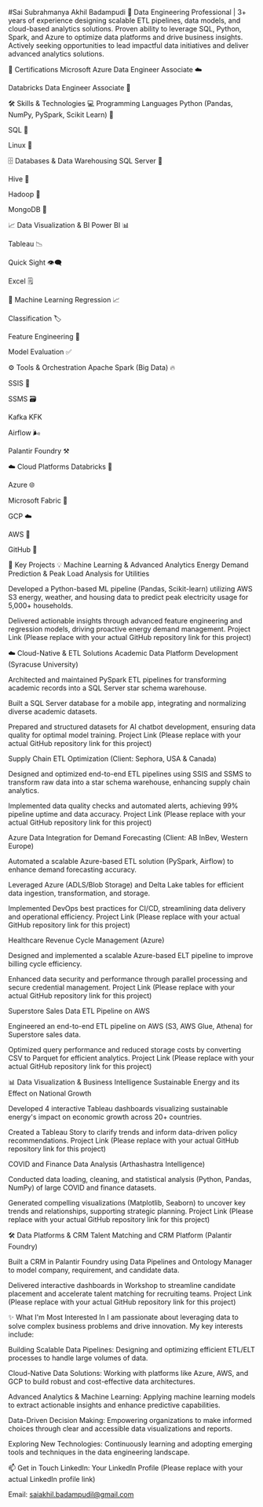 #Sai Subrahmanya Akhil Badampudi 👋
Data Engineering Professional | 3+ years of experience designing scalable ETL pipelines, data models, and cloud-based analytics solutions. Proven ability to leverage SQL, Python, Spark, and Azure to optimize data platforms and drive business insights. Actively seeking opportunities to lead impactful data initiatives and deliver advanced analytics solutions.

🌟 Certifications
Microsoft Azure Data Engineer Associate ☁️

Databricks Data Engineer Associate 🧱

🛠️ Skills & Technologies
💻 Programming Languages
Python (Pandas, NumPy, PySpark, Scikit Learn) 🐍

SQL 📜

Linux 🐧

🗄️ Databases & Data Warehousing
SQL Server 💾

Hive 🐝

Hadoop 🐘

MongoDB 🍃

📈 Data Visualization & BI
Power BI 📊

Tableau 📉

Quick Sight 👁️‍🗨️

Excel 🗒️

🤖 Machine Learning
Regression 📈

Classification 🏷️

Feature Engineering 🔧

Model Evaluation ✅

⚙️ Tools & Orchestration
Apache Spark (Big Data) 🔥

SSIS 🔄

SSMS 🗃️

Kafka  KFK

Airflow 🌬️

Palantir Foundry ⚒️

☁️ Cloud Platforms
Databricks 🧱

Azure 🌐

Microsoft Fabric 🧵

GCP ☁️

AWS 🚀

GitHub 🐙

🚀 Key Projects
💡 Machine Learning & Advanced Analytics
Energy Demand Prediction & Peak Load Analysis for Utilities

Developed a Python-based ML pipeline (Pandas, Scikit-learn) utilizing AWS S3 energy, weather, and housing data to predict peak electricity usage for 5,000+ households.

Delivered actionable insights through advanced feature engineering and regression models, driving proactive energy demand management.
Project Link (Please replace with your actual GitHub repository link for this project)

☁️ Cloud-Native & ETL Solutions
Academic Data Platform Development (Syracuse University)

Architected and maintained PySpark ETL pipelines for transforming academic records into a SQL Server star schema warehouse.

Built a SQL Server database for a mobile app, integrating and normalizing diverse academic datasets.

Prepared and structured datasets for AI chatbot development, ensuring data quality for optimal model training.
Project Link (Please replace with your actual GitHub repository link for this project)

Supply Chain ETL Optimization (Client: Sephora, USA & Canada)

Designed and optimized end-to-end ETL pipelines using SSIS and SSMS to transform raw data into a star schema warehouse, enhancing supply chain analytics.

Implemented data quality checks and automated alerts, achieving 99% pipeline uptime and data accuracy.
Project Link (Please replace with your actual GitHub repository link for this project)

Azure Data Integration for Demand Forecasting (Client: AB InBev, Western Europe)

Automated a scalable Azure-based ETL solution (PySpark, Airflow) to enhance demand forecasting accuracy.

Leveraged Azure (ADLS/Blob Storage) and Delta Lake tables for efficient data ingestion, transformation, and storage.

Implemented DevOps best practices for CI/CD, streamlining data delivery and operational efficiency.
Project Link (Please replace with your actual GitHub repository link for this project)

Healthcare Revenue Cycle Management (Azure)

Designed and implemented a scalable Azure-based ELT pipeline to improve billing cycle efficiency.

Enhanced data security and performance through parallel processing and secure credential management.
Project Link (Please replace with your actual GitHub repository link for this project)

Superstore Sales Data ETL Pipeline on AWS

Engineered an end-to-end ETL pipeline on AWS (S3, AWS Glue, Athena) for Superstore sales data.

Optimized query performance and reduced storage costs by converting CSV to Parquet for efficient analytics.
Project Link (Please replace with your actual GitHub repository link for this project)

📊 Data Visualization & Business Intelligence
Sustainable Energy and its Effect on National Growth

Developed 4 interactive Tableau dashboards visualizing sustainable energy's impact on economic growth across 20+ countries.

Created a Tableau Story to clarify trends and inform data-driven policy recommendations.
Project Link (Please replace with your actual GitHub repository link for this project)

COVID and Finance Data Analysis (Arthashastra Intelligence)

Conducted data loading, cleaning, and statistical analysis (Python, Pandas, NumPy) of large COVID and finance datasets.

Generated compelling visualizations (Matplotlib, Seaborn) to uncover key trends and relationships, supporting strategic planning.
Project Link (Please replace with your actual GitHub repository link for this project)

🛠️ Data Platforms & CRM
Talent Matching and CRM Platform (Palantir Foundry)

Built a CRM in Palantir Foundry using Data Pipelines and Ontology Manager to model company, requirement, and candidate data.

Delivered interactive dashboards in Workshop to streamline candidate placement and accelerate talent matching for recruiting teams.
Project Link (Please replace with your actual GitHub repository link for this project)

✨ What I'm Most Interested In
I am passionate about leveraging data to solve complex business problems and drive innovation. My key interests include:

Building Scalable Data Pipelines: Designing and optimizing efficient ETL/ELT processes to handle large volumes of data.

Cloud-Native Data Solutions: Working with platforms like Azure, AWS, and GCP to build robust and cost-effective data architectures.

Advanced Analytics & Machine Learning: Applying machine learning models to extract actionable insights and enhance predictive capabilities.

Data-Driven Decision Making: Empowering organizations to make informed choices through clear and accessible data visualizations and reports.

Exploring New Technologies: Continuously learning and adopting emerging tools and techniques in the data engineering landscape.

📫 Get in Touch
LinkedIn: Your LinkedIn Profile (Please replace with your actual LinkedIn profile link)

Email: saiakhil.badampudil@gmail.com
